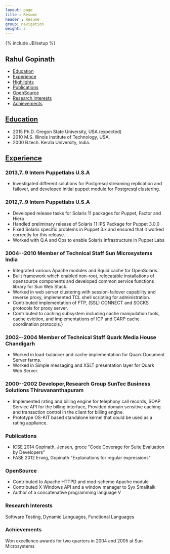```yaml
---
layout: page
title : Resume
header : Resume
group: navigation
weight: 3
---
```

{% include JB/setup %}

## Rahul Gopinath

* [Education](#education)
* [Experience](#experience)
* [Highlights](#highlights)
* [Publications](#publications)
* [OpenSource](#opensource)
* [Research Interests](#research-interests)
* [Achievements](#achievements)

## [Education]()

* 2015 Ph.D. Oregon State University, USA (expected) 
* 2010 M.S. Illinois Institute of Technology, USA.
* 2000 B.tech. Kerala University, India.

## [Experience]()

### 2013,7..9 Intern Puppetlabs U.S.A

* Investigated different solutions for Postgresql streaming replication and failover, and developed initial puppet module for Postgresql clustering.

### 2012,7..9 Intern Puppetlabs U.S.A

* Developed release tasks for Solaris 11 packages for Puppet, Factor and Hiera
* Handled preliminary release of Solaris 11 IPS Package for Puppet 3.0.0
* Fixed Solaris specific problems in Puppet 3.x and ensured that it worked correctly for this release.
* Worked with Q.A and Ops to enable Solaris infrastructure in Puppet Labs

### 2004--2010 Member of Technical Staff Sun Microsystems India

* Integrated various Apache modules and Squid cache for OpenSolaris. 
* Built framework which enabled non-root, relocatable installations of opensource components
        and developed common service functions library for Sun Web Stack. 
* Worked in web server clustering with session-failover capability and reverse proxy, implemented TCL shell scripting for administration.
* Contributed implementation of FTP, (SSL) CONNECT and SOCKS protocols for proxy server.
* Contributed to caching subsystem including cache manipulation tools, cache eviction, and 
        implementations of ICP and CARP cache coordination protocols.}

### 2002--2004 Member of Technical Staff Quark Media House Chandigarh

* Worked in load-balancer and cache implementation for Quark Document Server farms.
* Worked in Simple messaging and XSLT presentation layer for Quark Web Server.

### 2000--2002 Developer,Research Group SunTec Business Solutions Thiruvananthapuram

* Implemented rating and billing engine for telephony call records, SOAP Service API for the billing        interface, Provided domain sensitive caching and transaction control in the client for billing engine. 
* Prototype OS-KIT based standalone kernel that could be used as a rating appliance.

### Publications

* ICSE 2014 Gopinath, Jensen, groce "Code Coverage for Suite Evaluation by Developers"
* FASE 2012 Erwig, Gopinath "Explanations for regular expressions"

### OpenSource

* Contributed to Apache HTTPD and mod-scheme Apache module
* Contributed X-Windows API and a window manager to Syx Smalltalk
* Author of a concatenative programming language V

### Research Interests

Software Testing, Dynamic Languages, Functional Languages

### Achievements

Won excellence awards for two quarters in 2004 and 2005 at Sun Microsystems

